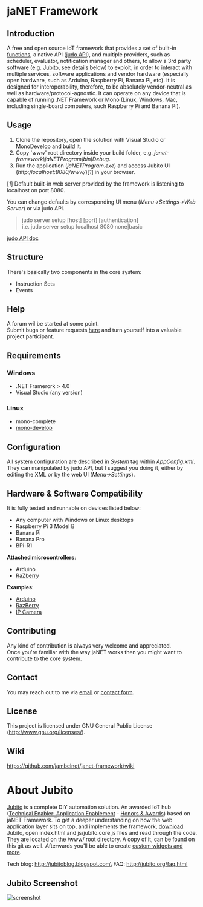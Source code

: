 # jaNET Framework

## Introduction

A free and open source IoT framework that provides a set of built-in [functions](https://github.com/jambelnet/janet-framework/wiki/Built-in-functions), a native API ([judo API](https://github.com/jambelnet/janet-framework/wiki/judo-API)), and multiple providers, such as scheduler, evaluator, notification manager and others, to allow a 3rd party software (e.g. [Jubito](http://www.jubito.org), see details below) to exploit, in order to interact with multiple services, software applications and vendor hardware (especially open hardware, such as Arduino, Raspberry Pi, Banana Pi, etc). It is designed for interoperability, therefore, to be absolutely vendor-neutral as well as hardware/protocol-agnostic. It can operate on any device that is capable of running .NET Framework or Mono (Linux, Windows, Mac, including single-board computers, such Raspberry Pi and Banana Pi).

## Usage

1. Clone the repository, open the solution with Visual Studio or MonoDevelop and build it.
2. Copy '*www*' root directory inside your build folder, e.g. *janet-framework\jaNETProgram\bin\Debug*.
3. Run the application (*jaNETProgram.exe*) and access Jubito UI (*http:/localhost:8080/www/*)[*1*] in your browser.

[*1*] Default built-in web server provided by the framework is listening to localhost on port 8080.

You can change defaults by corresponding UI menu (*Menu->Settings->Web Server*) or via judo API.

> judo server setup [host] [port] [authentication]\
i.e.
> judo server setup localhost 8080 none|basic

[judo API doc](https://github.com/jambelnet/janet-framework/wiki/judo-API)

## Structure

There's basically two components in the core system:

* Instruction Sets
* Events

## Help

A forum wil be started at some point.\
Submit bugs or feature requests [here](https://github.com/jambelnet/janet-framework/issues) and turn yourself into a valuable project participant.

## Requirements

### Windows
* .NET Framerork > 4.0
* Visual Studio (any version)

### Linux
* mono-complete
* [mono-develop](http://www.monodevelop.com)

## Configuration

All system configuration are described in *System* tag within *AppConfig.xml*.\
They can manipulated by judo API, but I suggest you doing it, either by editing the XML or by the web UI (*Menu->Settings*).

## Hardware & Software Compatibility

It is fully tested and runnable on devices listed below:

* Any computer with Windows or Linux desktops
* Raspberry Pi 3 Model B
* Banana Pi
* Banana Pro
* BPi-R1

**Attached microcontrollers**:

* Arduino
* [RaZberry](http://razberry.z-wave.me/)

**Examples**:

* [Arduino](http://jubitoblog.blogspot.com/search/label/arduino)
* [RazBerry](http://jubitoblog.blogspot.com/search/label/razberry)
* [IP Camera](http://jubitoblog.blogspot.com/2013/02/dvr-system-using-ip-camera.html)

## Contributing

Any kind of contribution is always very welcome and appreciated.\
Once you're familiar with the way jaNET works then you might want to contribute to the core system.

## Contact

You may reach out to me via [email](mailto:jambel@jubito.org) or [contact form](http://www.jubito.org/contact.html).

## License

This project is licensed under GNU General Public License (http://www.gnu.org/licenses/).

## Wiki
https://github.com/jambelnet/janet-framework/wiki

# About Jubito
[Jubito](http://www.jubito.org) is a complete DIY automation solution. An awarded IoT hub ([Technical Enabler: Application Enablement](http://www.postscapes.com/internet-of-things-award/2014/iot-application-enabler/) - [Honors & Awards](http://jubitoblog.blogspot.com/search/label/awards)) based on jaNET Framework.
To get a deeper understanding on how the web application layer sits on top, and implements the framework, [download](http://www.jubito.org/download.html) Jubito, open index.html and js/jubito.core.js files and read through the code. They are located on the /www/ root directory. A copy of it, can be found on this git as well.
Afterwards you'll be able to create [custom widgets and more](http://jubitoblog.blogspot.com/2016/08/consuming-restful-data.html).

Tech blog: http://jubitoblog.blogspot.com\
FAQ: http://jubito.org/faq.html

## Jubito Screenshot
![screenshot](https://1.bp.blogspot.com/-zckBAkF6q9k/V_nE97h0_BI/AAAAAAAAJDU/6fXFVP5eSOEj9cTG5XMDgVVLL10ySnLWQCLcB/s640/dashboard-main.png)
